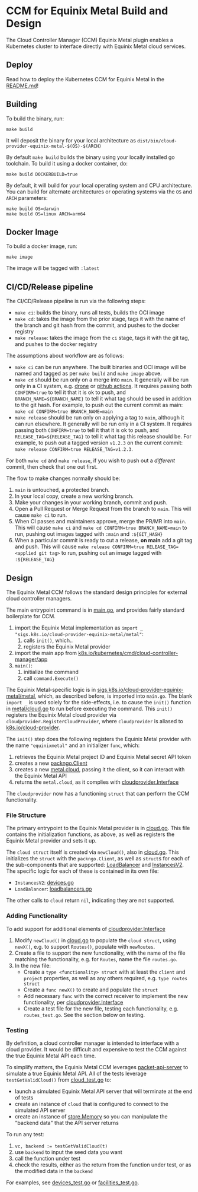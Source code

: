 # CCM for Equinix Metal Build and Design

The Cloud Controller Manager (CCM) Equinix Metal plugin enables a Kubernetes cluster to interface directly with
Equinix Metal cloud services.

## Deploy

Read how to deploy the Kubernetes CCM for Equinix Metal in the [README.md](./README.md)!

## Building

To build the binary, run:

```
make build
```

It will deposit the binary for your local architecture as `dist/bin/cloud-provider-equinix-metal-$(OS)-$(ARCH)`

By default `make build` builds the binary using your locally installed go toolchain.
To build it using a docker container, do:

```
make build DOCKERBUILD=true
```

By default, it will build for your local operating system and CPU architecture. You can build for alternate architectures or operating systems via the `OS` and `ARCH` parameters:

```
make build OS=darwin
make build OS=linux ARCH=arm64
```

## Docker Image

To build a docker image, run:

```
make image
```

The image will be tagged with `:latest`

## CI/CD/Release pipeline

The CI/CD/Release pipeline is run via the following steps:

- `make ci`: builds the binary, runs all tests, builds the OCI image
- `make cd`: takes the image from the prior stage, tags it with the name of the branch and git hash from the commit, and pushes to the docker registry
- `make release`: takes the image from the `ci` stage, tags it with the git tag, and pushes to the docker registry

The assumptions about workflow are as follows:

- `make ci` can be run anywhere. The built binaries and OCI image will be named and tagged as per `make build` and `make image` above.
- `make cd` should be run only on a merge into `main`. It generally will be run only in a CI system, e.g. [drone](https://drone.io) or [github actions](https://github.com/features/actions). It requires passing both `CONFIRM=true` to tell it that it is ok to push, and `BRANCH_NAME=${BRANCH_NAME}` to tell it what tag should be used in addition to the git hash. For example, to push out the current commit as main: `make cd CONFIRM=true BRANCH_NAME=main`
- `make release` should be run only on applying a tag to `main`, although it can run elsewhere. It generally will be run only in a CI system. It requires passing both `CONFIRM=true` to tell it that it is ok to push, and `RELEASE_TAG=${RELEASE_TAG}` to tell it what tag this release should be. For example, to push out a tagged version `v1.2.3` on the current commit: `make release CONFIRM=true RELEASE_TAG=v1.2.3`.

For both `make cd` and `make release`, if you wish to push out a _different_ commit, then check that one out first.

The flow to make changes normally should be:

1. `main` is untouched, a protected branch.
2. In your local copy, create a new working branch.
3. Make your changes in your working branch, commit and push.
4. Open a Pull Request or Merge Request from the branch to `main`. This will cause `make ci` to run.
5. When CI passes and maintainers approve, merge the PR/MR into `main`. This will cause `make ci` and `make cd CONFIRM=true BRANCH_NAME=main` to run, pushing out images tagged with `:main` and `:${GIT_HASH}`
6. When a particular commit is ready to cut a release, **on main** add a git tag and push. This will cause `make release CONFIRM=true RELEASE_TAG=<applied git tag>` to run, pushing out an image tagged with `:${RELEASE_TAG}`

## Design

The Equinix Metal CCM follows the standard design principles for external cloud controller managers.

The main entrypoint command is in [main.go](./main.go), and provides fairly standard boilerplate for CCM.

1. import the Equinix Metal implementation as `import _ "sigs.k8s.io/cloud-provider-equinix-metal/metal"`:
   1. calls `init()`, which..
   1. registers the Equinix Metal provider
1. import the main app from [k8s.io/kubernetes/cmd/cloud-controller-manager/app](https://godoc.org/k8s.io/kubernetes/cmd/cloud-controller-manager/app)
1. `main()`:
   1. initialize the command
   1. call `command.Execute()`

The Equinix Metal-specific logic is in [sigs.k8s.io/cloud-provider-equinix-metal/metal](./metal/), which, as described before,
is imported into `main.go`. The blank `import _` is used solely for the side-effects, i.e. to cause the `init()`
function in [metal/cloud.go](./metal/cloud.go) to run before executing the command. This `init()`
registers the Equinix Metal cloud provider via `cloudprovider.RegisterCloudProvider`, where `cloudprovider` is
aliased to [k8s.io/cloud-provider](https://godoc.org/k8s.io/cloud-provider).

The `init()` step does the following registers the Equinix Metal provider with the name `"equinixmetal"` and an initializer
`func`, which:

1. retrieves the Equinix Metal project ID and Equinix Metal secret API token
1. creates a new [packngo.Client](https://godoc.org/github.com/packethost/packngo#Client)
1. creates a new [metal.cloud](./metal/cloud.go), passing it the client, so it can interact with the Equinix Metal API
1. returns the `metal.cloud`, as it complies with [cloudprovider.Interface](https://godoc.org/k8s.io/cloud-provider#Interface)

The `cloudprovider` now has a functioning `struct` that can perform the CCM functionality.

### File Structure

The primary entrypoint to the Equinix Metal provider is in [cloud.go](./metal/cloud.go). This file contains
the initialization functions, as above, as well as registers the Equinix Metal provider and sets it up.

The `cloud struct` itself is created via `newCloud()`, also in [cloud.go](./metal/cloud.go). This
initializes the `struct` with the `packngo.Client`, as well as `struct`s for each of the sub-components
that are supported: [LoadBalancer](https://pkg.go.dev/k8s.io/cloud-provider#LoadBalancer) and [InstancesV2](https://pkg.go.dev/k8s.io/cloud-provider#InstancesV2). The specific logic for each of these is contained in its own file:

- `InstancesV2`: [devices.go](./metal/devices.go)
- `LoadBalancer`: [loadbalancers.go](./metal/loadbalancers.go)

The other calls to `cloud` return `nil`, indicating they are not supported.

### Adding Functionality

To add support for additional elements of [cloudprovider.Interface](https://godoc.org/k8s.io/cloud-provider#Interface)

1. Modify `newCloud()` in [cloud.go](./metal/cloud.go) to populate the `cloud struct`, using `newX()`, e.g. to support `Routes()`, populate with `newRoutes`.
1. Create a file to support the new functionality, with the name of the file matching the functionality, e.g. for `Routes`, name the file `routes.go`.
1. In the new file:
   - Create a `type <functionality> struct` with at least the `client` and `project` properties, as well as any others required, e.g. `type routes struct`
   - Create a `func newX()` to create and populate the `struct`
   - Add necessary `func` with the correct receiver to implement the new functionality, per [cloudprovider.Interface](https://godoc.org/k8s.io/cloud-provider#Interface)
   - Create a test file for the new file, testing each functionality, e.g. `routes_test.go`. See the section below on testing.

### Testing

By definition, a cloud controller manager is intended to interface with a cloud provider. It would be difficult
and expensive to test the CCM against the true Equinix Metal API each time.

To simplify matters, the Equinix Metal CCM leverages [packet-api-server](https://github.com/packethost/packet-api-server)
to simulate a true Equinix Metal API. All of the tests leverage `testGetValidCloud()` from
[cloud_test.go](./metal/cloud_test.go) to:

- launch a simulated Equinix Metal API server that will terminate at the end of tests
- create an instance of `cloud` that is configured to connect to the simulated API server
- create an instance of [store.Memory](https://godoc.org/github.com/packethost/packet-api-server/pkg/store#Memory) so you can manipulate the "backend data" that the API server returns

To run any test:

1. `vc, backend := testGetValidCloud(t)`
1. use `backend` to input the seed data you want
1. call the function under test
1. check the results, either as the return from the function under test, or as the modified data in the `backend`

For examples, see [devices_test.go](./metal/devices_test.go) or [facilities_test.go](./metal/facilities_test.go).
